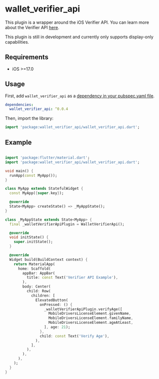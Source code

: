 # wallet_verifier_api

This plugin is a wrapper around the iOS Verifier API.
You can learn more about the Verifier API [here](https://developer.apple.com/wallet/id-verifier/).

This plugin is still in development and currently only supports display-only capabilities.

## Requirements

- iOS >=17.0

## Usage

First, add `wallet_verifier_api` as a [dependency in your pubspec.yaml file](https://flutter.dev/docs/development/packages-and-plugins/using-packages).

```yaml
dependencies:
  wallet_verifier_api: ^0.0.4
```

Then, import the library:

```dart
import 'package:wallet_verifier_api/wallet_verifier_api.dart';
```

## Example

```dart

import 'package:flutter/material.dart';
import 'package:wallet_verifier_api/wallet_verifier_api.dart';

void main() {
  runApp(const MyApp());
}

class MyApp extends StatefulWidget {
  const MyApp({super.key});

  @override
  State<MyApp> createState() => _MyAppState();
}

class _MyAppState extends State<MyApp> {
  final _walletVerifierApiPlugin = WalletVerifierApi();

  @override
  void initState() {
    super.initState();
  }

  @override
  Widget build(BuildContext context) {
    return MaterialApp(
      home: Scaffold(
        appBar: AppBar(
          title: const Text('Verifier API Example'),
        ),
        body: Center(
          child: Row(
            children: [
              ElevatedButton(
                onPressed: () {
                  _walletVerifierApiPlugin.verifyAge([
                    MobileDriversLicenseElement.givenName,
                    MobileDriversLicenseElement.familyName,
                    MobileDriversLicenseElement.ageAtLeast,
                  ], age: 21);
                },
                child: const Text('Verify Age'),
              ),
            ],
          ),
        ),
      ),
    );
  }
}
```


